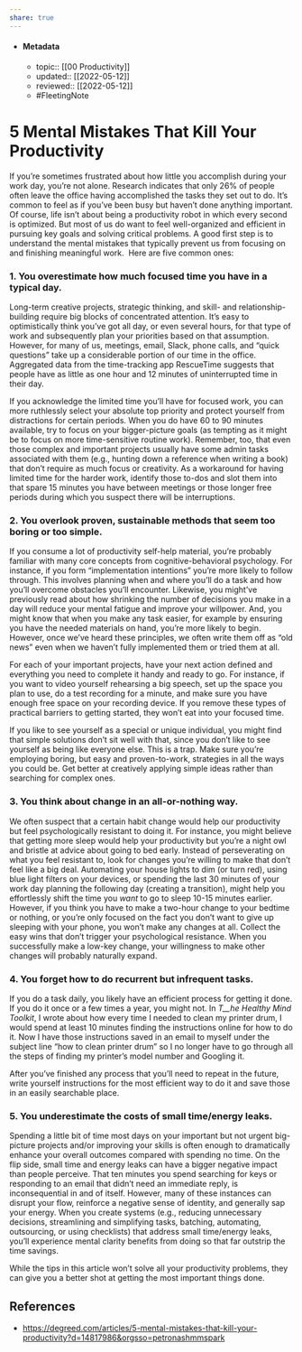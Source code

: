 ```yaml
---
share: true
---
```


- #### Metadata
	- topic:: [[00 Productivity]]
	- updated:: [[2022-05-12]]
	- reviewed:: [[2022-05-12]]
	- #FleetingNote 
# 5 Mental Mistakes That Kill Your Productivity
If you’re sometimes frustrated about how little you accomplish during your work day, you’re not alone. Research indicates that only 26% of people often leave the office having accomplished the tasks they set out to do. It’s common to feel as if you’ve been busy but haven’t done anything important. Of course, life isn’t about being a productivity robot in which every second is optimized. But most of us do want to feel well-organized and efficient in pursuing key goals and solving critical problems. A good first step is to understand the mental mistakes that typically prevent us from focusing on and finishing meaningful work.  Here are five common ones:

### **1. You overestimate how much focused time you have in a typical day.**

Long-term creative projects, strategic thinking, and skill- and relationship-building require big blocks of concentrated attention. It’s easy to optimistically think you’ve got all day, or even several hours, for that type of work and subsequently plan your priorities based on that assumption. However, for many of us, meetings, email, Slack, phone calls, and “quick questions” take up a considerable portion of our time in the office. Aggregated data from the time-tracking app RescueTime suggests that people have as little as one hour and 12 minutes of uninterrupted time in their day.

If you acknowledge the limited time you’ll have for focused work, you can more ruthlessly select your absolute top priority and protect yourself from distractions for certain periods. When you do have 60 to 90 minutes available, try to focus on your bigger-picture goals (as tempting as it might be to focus on more time-sensitive routine work). Remember, too, that even those complex and important projects usually have some admin tasks associated with them (e.g., hunting down a reference when writing a book) that don’t require as much focus or creativity. As a workaround for having limited time for the harder work, identify those to-dos and slot them into that spare 15 minutes you have between meetings or those longer free periods during which you suspect there will be interruptions.

### **2. You overlook proven, sustainable methods that seem too boring or too simple.**

If you consume a lot of productivity self-help material, you’re probably familiar with many core concepts from cognitive-behavioral psychology. For instance, if you form “implementation intentions” you’re more likely to follow through. This involves planning when and where you’ll do a task and how you’ll overcome obstacles you’ll encounter. Likewise, you might’ve previously read about how shrinking the number of decisions you make in a day will reduce your mental fatigue and improve your willpower. And, you might know that when you make any task easier, for example by ensuring you have the needed materials on hand, you’re more likely to begin. However, once we’ve heard these principles, we often write them off as “old news” even when we haven’t fully implemented them or tried them at all.

For each of your important projects, have your next action defined and everything you need to complete it handy and ready to go. For instance, if you want to video yourself rehearsing a big speech, set up the space you plan to use, do a test recording for a minute, and make sure you have enough free space on your recording device. If you remove these types of practical barriers to getting started, they won’t eat into your focused time.

If you like to see yourself as a special or unique individual, you might find that simple solutions don’t sit well with that, since you don’t like to see yourself as being like everyone else. This is a trap. Make sure you’re employing boring, but easy and proven-to-work, strategies in all the ways you could be. Get better at creatively applying simple ideas rather than searching for complex ones.

### **3. You think about change in an all-or-nothing way.**

We often suspect that a certain habit change would help our productivity but feel psychologically resistant to doing it. For instance, you might believe that getting more sleep would help your productivity but you’re a night owl and bristle at advice about going to bed early. Instead of perseverating on what you feel resistant to, look for changes you’re willing to make that don’t feel like a big deal. Automating your house lights to dim (or turn red), using blue light filters on your devices, or spending the last 30 minutes of your work day planning the following day (creating a transition), might help you effortlessly shift the time you _want_ to go to sleep 10-15 minutes earlier. However, if you think you have to make a two-hour change to your bedtime or nothing, or you’re only focused on the fact you don’t want to give up sleeping with your phone, you won’t make any changes at all. Collect the easy wins that don’t trigger your psychological resistance. When you successfully make a low-key change, your willingness to make other changes will probably naturally expand.

### **4. You forget how to do recurrent but infrequent tasks.**

If you do a task daily, you likely have an efficient process for getting it done. If you do it once or a few times a year, you might not. In _T__he Healthy Mind Toolkit_, I wrote about how every time I needed to clean my printer drum, I would spend at least 10 minutes finding the instructions online for how to do it. Now I have those instructions saved in an email to myself under the subject line “how to clean printer drum” so I no longer have to go through all the steps of finding my printer’s model number and Googling it.

After you’ve finished any process that you’ll need to repeat in the future, write yourself instructions for the most efficient way to do it and save those in an easily searchable place.

### **5. You underestimate the costs of small time/energy leaks.**

Spending a little bit of time most days on your important but not urgent big-picture projects and/or improving your skills is often enough to dramatically enhance your overall outcomes compared with spending no time. On the flip side, small time and energy leaks can have a bigger negative impact than people perceive. That ten minutes you spend searching for keys or responding to an email that didn’t need an immediate reply, is inconsequential in and of itself. However, many of these instances can disrupt your flow, reinforce a negative sense of identity, and generally sap your energy. When you create systems (e.g., reducing unnecessary decisions, streamlining and simplifying tasks, batching, automating, outsourcing, or using checklists) that address small time/energy leaks, you’ll experience mental clarity benefits from doing so that far outstrip the time savings.

While the tips in this article won’t solve all your productivity problems, they can give you a better shot at getting the most important things done.

## References
- https://degreed.com/articles/5-mental-mistakes-that-kill-your-productivity?d=14817986&orgsso=petronashmmspark